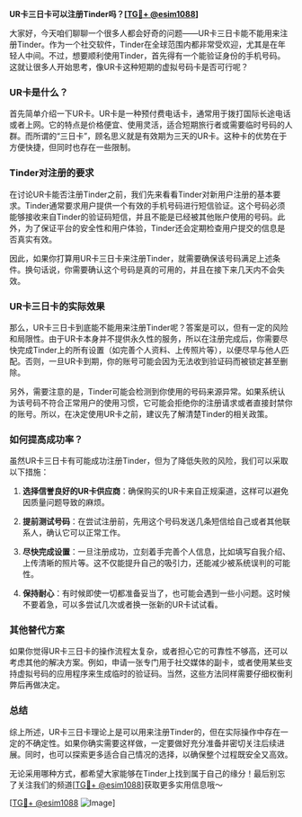 **UR卡三日卡可以注册Tinder吗？[[TG💪+ @esim1088](https://t.me/s/esim1088)]**

大家好，今天咱们聊聊一个很多人都会好奇的问题——UR卡三日卡能不能用来注册Tinder。作为一个社交软件，Tinder在全球范围内都非常受欢迎，尤其是在年轻人中间。不过，想要顺利使用Tinder，首先得有一个能验证身份的手机号码。这就让很多人开始思考，像UR卡这种短期的虚拟号码卡是否可行呢？

### UR卡是什么？

首先简单介绍一下UR卡。UR卡是一种预付费电话卡，通常用于拨打国际长途电话或者上网。它的特点是价格便宜、使用灵活，适合短期旅行者或需要临时号码的人群。而所谓的“三日卡”，顾名思义就是有效期为三天的UR卡。这种卡的优势在于方便快捷，但同时也存在一些限制。

### Tinder对注册的要求

在讨论UR卡能否注册Tinder之前，我们先来看看Tinder对新用户注册的基本要求。Tinder通常要求用户提供一个有效的手机号码进行短信验证。这个号码必须能够接收来自Tinder的验证码短信，并且不能是已经被其他账户使用的号码。此外，为了保证平台的安全性和用户体验，Tinder还会定期检查用户提交的信息是否真实有效。

因此，如果你打算用UR卡三日卡来注册Tinder，就需要确保该号码满足上述条件。换句话说，你需要确认这个号码是真的可用的，并且在接下来几天内不会失效。

### UR卡三日卡的实际效果

那么，UR卡三日卡到底能不能用来注册Tinder呢？答案是可以，但有一定的风险和局限性。由于UR卡本身并不提供永久性的服务，所以在注册完成后，你需要尽快完成Tinder上的所有设置（如完善个人资料、上传照片等），以便尽早与他人匹配。否则，一旦UR卡到期，你的账号可能会因为无法收到验证码而被锁定甚至删除。

另外，需要注意的是，Tinder可能会检测到你使用的号码来源异常。如果系统认为该号码不符合正常用户的使用习惯，它可能会拒绝你的注册请求或者直接封禁你的账号。所以，在决定使用UR卡之前，建议先了解清楚Tinder的相关政策。

### 如何提高成功率？

虽然UR卡三日卡有可能成功注册Tinder，但为了降低失败的风险，我们可以采取以下措施：

1. **选择信誉良好的UR卡供应商**：确保购买的UR卡来自正规渠道，这样可以避免因质量问题导致的麻烦。
   
2. **提前测试号码**：在尝试注册前，先用这个号码发送几条短信给自己或者其他联系人，确认它可以正常工作。
   
3. **尽快完成设置**：一旦注册成功，立刻着手完善个人信息，比如填写自我介绍、上传清晰的照片等。这不仅能提升自己的吸引力，还能减少被系统误判的可能性。

4. **保持耐心**：有时候即使一切都准备妥当了，也可能会遇到一些小问题。这时候不要着急，可以多尝试几次或者换一张新的UR卡试试看。

### 其他替代方案

如果你觉得UR卡三日卡的操作流程太复杂，或者担心它的可靠性不够高，还可以考虑其他的解决方案。例如，申请一张专门用于社交媒体的副卡，或者使用某些支持虚拟号码的应用程序来生成临时的验证码。当然，这些方法同样需要仔细权衡利弊后再做决定。

### 总结

综上所述，UR卡三日卡理论上是可以用来注册Tinder的，但在实际操作中存在一定的不确定性。如果你确实需要这样做，一定要做好充分准备并密切关注后续进展。同时，也可以探索更多适合自己情况的选择，以确保整个过程既安全又高效。

无论采用哪种方式，都希望大家能够在Tinder上找到属于自己的缘分！最后别忘了关注我们的频道[[TG💪+ @esim1088](https://t.me/s/esim1088)]获取更多实用信息哦～ 

[[TG💪+ @esim1088](https://t.me/s/esim1088) ![Image](https://i.postimg.cc/4NQfJmqS/Snipaste-2025-05-13-00-14-12.png)]
